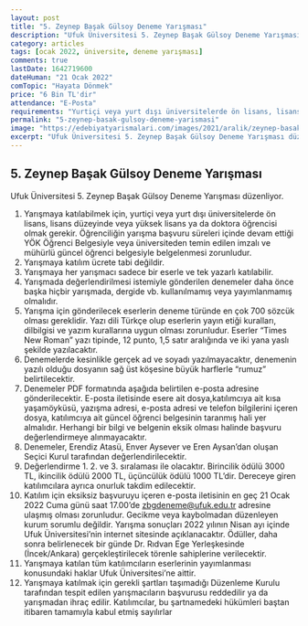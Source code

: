 ```yaml
---
layout: post
title: "5. Zeynep Başak Gülsoy Deneme Yarışması"
description: "Ufuk Üniversitesi 5. Zeynep Başak Gülsoy Deneme Yarışması düzenliyor."
category: articles
tags: [ocak 2022, üniversite, deneme yarışması]
comments: true
lastDate: 1642719600
dateHuman: "21 Ocak 2022"
comTopic: "Hayata Dönmek"
price: "6 Bin TL'dir"
attendance: "E-Posta"
requirements: "Yurtiçi veya yurt dışı üniversitelerde ön lisans, lisans düzeyinde veya yüksek lisans ya da doktora öğrencisi katılabilir"
permalink: "5-zeynep-basak-gulsoy-deneme-yarismasi"
image: "https://edebiyatyarismalari.com/images/2021/aralik/zeynep-basak-gulsoy-deneme-yarismasi.jpg"
excerpt: "Ufuk Üniversitesi 5. Zeynep Başak Gülsoy Deneme Yarışması düzenliyor."
---
```


## 5. Zeynep Başak Gülsoy Deneme Yarışması
Ufuk Üniversitesi 5. Zeynep Başak Gülsoy Deneme Yarışması düzenliyor.  

1. Yarışmaya katılabilmek için, yurtiçi veya yurt dışı üniversitelerde ön lisans, lisans düzeyinde veya yüksek lisans ya da doktora öğrencisi olmak gerekir. Öğrenciliğin yarışma başvuru süreleri içinde devam ettiği YÖK Öğrenci Belgesiyle veya üniversiteden temin edilen imzalı ve mühürlü güncel öğrenci belgesiyle belgelenmesi zorunludur.
2. Yarışmaya katılım ücrete tabi değildir.
3. Yarışmaya her yarışmacı sadece bir eserle ve tek yazarlı katılabilir.
4. Yarışmada değerlendirilmesi istemiyle gönderilen denemeler daha önce başka hiçbir yarışmada, dergide vb. kullanılmamış veya yayımlanmamış olmalıdır.
5. Yarışma için gönderilecek eserlerin deneme türünde en çok 700 sözcük olması gereklidir. Yazı dili Türkçe olup eserlerin yayın etiği kuralları, dilbilgisi ve yazım kurallarına uygun olması zorunludur. Eserler “Times New Roman” yazı tipinde, 12 punto, 1,5 satır aralığında ve iki yana yaslı şekilde yazılacaktır.
6. Denemelerde kesinlikle gerçek ad ve soyadı yazılmayacaktır, denemenin yazılı olduğu dosyanın sağ üst köşesine büyük harflerle “rumuz” belirtilecektir.
7. Denemeler PDF formatında aşağıda belirtilen e-posta adresine gönderilecektir. E-posta iletisinde esere ait dosya,katılımcıya ait kısa yaşamöyküsü, yazışma adresi, e-posta adresi ve telefon bilgilerini içeren dosya, katılımcıya ait güncel öğrenci belgesinin taranmış hali yer almalıdır. Herhangi bir bilgi ve belgenin eksik olması halinde başvuru değerlendirmeye alınmayacaktır.
8. Denemeler, Erendiz Atasü, Enver Aysever ve Eren Aysan’dan oluşan Seçici Kurul tarafından değerlendirilecektir.
9. Değerlendirme 1. 2. ve 3. sıralaması ile olacaktır. Birincilik ödülü 3000 TL, ikincilik ödülü 2000 TL, üçüncülük ödülü 1000 TL’dir. Dereceye giren katılımcılara ayrıca onurluk takdim edilecektir.
10. Katılım için eksiksiz başvuruyu içeren e-posta iletisinin en geç 21 Ocak 2022 Cuma günü saat 17.00’de zbgdeneme@ufuk.edu.tr adresine ulaşmış olması zorunludur. Gecikme veya kaybolmadan düzenleyen kurum sorumlu değildir. Yarışma sonuçları 2022 yılının Nisan ayı içinde Ufuk Üniversitesi’nin internet sitesinde açıklanacaktır. Ödüller, daha sonra belirlenecek bir günde Dr. Rıdvan Ege Yerleşkesinde (İncek/Ankara) gerçekleştirilecek törenle sahiplerine verilecektir.
11. Yarışmaya katılan tüm katılımcıların eserlerinin yayımlanması konusundaki haklar Ufuk Üniversitesi’ne aittir.
12. Yarışmaya katılmak için gerekli şartları taşımadığı Düzenleme Kurulu tarafından tespit edilen yarışmacıların başvurusu reddedilir ya da yarışmadan ihraç edilir. Katılımcılar, bu şartnamedeki hükümleri baştan itibaren tamamıyla kabul etmiş sayılırlar